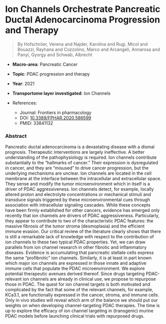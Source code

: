 # Ion Channels Orchestrate Pancreatic Ductal Adenocarcinoma Progression and Therapy

> By Hofschröer, Verena and Najder, Karolina and Rugi, Micol and Bouazzi, Rayhana and Cozzolino, Marco and Arcangeli, Annarosa and Panyi, Gyorgy and Schwab, Albrecht

- **Macro-area**: Pancreatic Cancer
- **Topic**: PDAC progression and therapy
- **Year**: 2021
- **Transportome layer investigated**: Ion Channels

- References:
  - Journal: Frontiers in pharmacology
  - DOI: [10.3389/FPHAR.2020.586599](https://doi.org/10.3389/FPHAR.2020.586599)
  - PMID: 33841132

### Abstract

Pancreatic ductal adenocarcinoma is a devastating disease with a dismal prognosis. Therapeutic interventions are largely ineffective. A better understanding of the pathophysiology is required. Ion channels contribute substantially to the “hallmarks of cancer.” Their expression is dysregulated in cancer, and they are “misused” to drive cancer progression, but the underlying mechanisms are unclear. Ion channels are located in the cell membrane at the interface between the intracellular and extracellular space. They sense and modify the tumor microenvironment which in itself is a driver of PDAC aggressiveness. Ion channels detect, for example, locally altered proton and electrolyte concentrations or mechanical stimuli and transduce signals triggered by these microenvironmental cues through association with intracellular signaling cascades. While these concepts have been firmly established for other cancers, evidence has emerged only recently that ion channels are drivers of PDAC aggressiveness. Particularly, they appear to contribute to two of the characteristic PDAC features: the massive fibrosis of the tumor stroma (desmoplasia) and the efficient immune evasion. Our critical review of the literature clearly shows that there is still a remarkable lack of knowledge with respect to the contribution of ion channels to these two typical PDAC properties. Yet, we can draw parallels from ion channel research in other fibrotic and inflammatory diseases. Evidence is accumulating that pancreatic stellate cells express the same “profibrotic” ion channels. Similarly, it is at least in part known which major ion channels are expressed in those innate and adaptive immune cells that populate the PDAC microenvironment. We explore potential therapeutic avenues derived thereof. Since drugs targeting PDAC-relevant ion channels are already in clinical use, we propose to repurpose those in PDAC. The quest for ion channel targets is both motivated and complicated by the fact that some of the relevant channels, for example, KCa3.1, are functionally expressed in the cancer, stroma, and immune cells. Only in vivo studies will reveal which arm of the balance we should put our weights on when developing channel-targeting PDAC therapies. The time is up to explore the efficacy of ion channel targeting in (transgenic) murine PDAC models before launching clinical trials with repurposed drugs.
